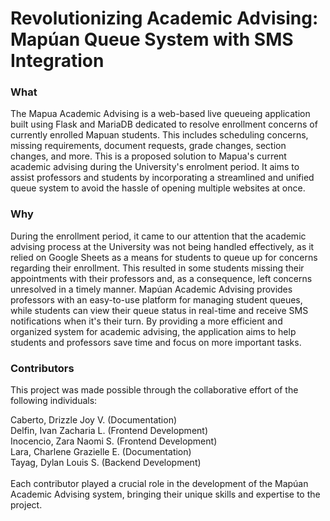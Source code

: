 # Revolutionizing Academic Advising: Mapúan Queue System with SMS Integration

### What
The Mapua Academic Advising is a web-based live queueing application built using Flask and MariaDB dedicated to resolve enrollment concerns of currently enrolled Mapuan students. This includes scheduling concerns, missing requirements, document requests, grade changes, section changes, and more. This is a proposed solution to Mapua's current academic advising during the University's enrolment period. It aims to assist professors and students by incorporating a streamlined and unified queue system to avoid the hassle of opening multiple websites at once. 

### Why
During the enrollment period, it came to our attention that the academic advising process at the University was not being handled effectively, as it relied on Google Sheets as a means for students to queue up for concerns regarding their enrollment. This resulted in some students missing their appointments with their professors and, as a consequence, left concerns unresolved in a timely manner. Mapúan Academic Advising provides professors with an easy-to-use platform for managing student queues, while students can view their queue status in real-time and receive SMS notifications when it's their turn. By providing a more efficient and organized system for academic advising, the application aims to help students and professors save time and focus on more important tasks.


### Contributors
This project was made possible through the collaborative effort of the following individuals:

Caberto, Drizzle Joy V. (Documentation)\
Delfin, Ivan Zacharia L. (Frontend Development)\
Inocencio, Zara Naomi S. (Frontend Development)\
Lara, Charlene Grazielle E. (Documentation)\
Tayag, Dylan Louis S. (Backend Development)\
\
Each contributor played a crucial role in the development of the Mapúan Academic Advising system, bringing their unique skills and expertise to the project.

